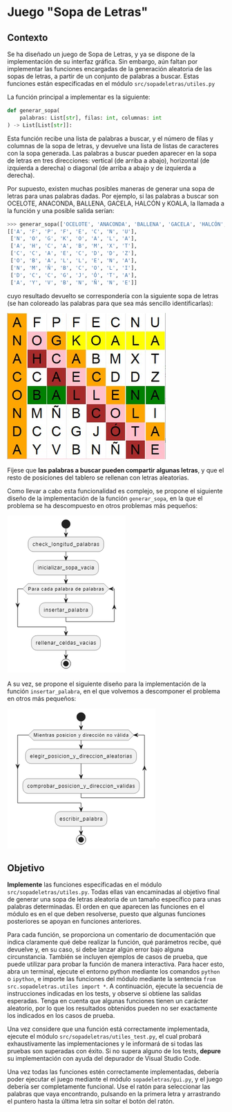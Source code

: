 # Juego "Sopa de Letras"

## Contexto
Se ha diseñado un juego de Sopa de Letras, y ya se dispone de la implementación de su interfaz gráfica. Sin embargo, aún faltan por implementar las funciones encargadas de la generación aleatoria de las sopas de letras, a partir de un conjunto de palabras a buscar. Estas funciones están especificadas en el módulo ``src/sopadeletras/utiles.py``

La función principal a implementar es la siguiente:

```python
def generar_sopa(
    palabras: List[str], filas: int, columnas: int
) -> List[List[str]]:
```

Esta función recibe una lista de palabras a buscar, y el número de filas y columnas de la sopa de letras, y devuelve una lista de listas de caracteres con la sopa generada. Las palabras a buscar pueden aparecer en la sopa de letras en tres direcciones: vertical (de arriba a abajo), horizontal (de izquierda a derecha) o diagonal (de arriba a abajo y de izquierda a derecha).

Por supuesto, existen muchas posibles maneras de generar una sopa de letras para unas palabras dadas. Por ejemplo, si las palabras a buscar son OCELOTE, ANACONDA, BALLENA, GACELA, HALCÓN y KOALA, la llamada a la función y una posible salida serían:

```python
>>> generar_sopa(['OCELOTE', 'ANACONDA', 'BALLENA', 'GACELA', 'HALCÓN', 'KOALA'], 8, 8)
[['A', 'F', 'P', 'F', 'E', 'C', 'N', 'U'],
 ['N', 'O', 'G', 'K', 'O', 'A', 'L', 'A'],
 ['A', 'H', 'C', 'A', 'B', 'M', 'X', 'T'],
 ['C', 'C', 'A', 'E', 'C', 'D', 'D', 'Z'],
 ['O', 'B', 'A', 'L', 'L', 'E', 'N', 'A'],
 ['N', 'M', 'Ñ', 'B', 'C', 'O', 'L', 'I'],
 ['D', 'C', 'C', 'G', 'J', 'Ó', 'T', 'A'],
 ['A', 'Y', 'V', 'B', 'N', 'Ñ', 'N', 'E']] 
```

cuyo resultado devuelto se correspondería con la siguiente sopa de letras (se han coloreado las palabras para que sea más sencillo identificarlas):

![sopa de letras](sopa.png)

Fíjese que **las palabras a buscar pueden compartir algunas letras**, y que el resto de posiciones del tablero se rellenan con letras aleatorias. 

Como llevar a cabo esta funcionalidad es complejo, se propone el siguiente diseño de la implementación de la función ``generar_sopa``, en la que el problema se ha descompuesto en otros problemas más pequeños:

![generar_sopa](generar_sopa.png)

A su vez, se propone el siguiente diseño para la implementación de la función ``insertar_palabra``, en el que volvemos a descomponer el problema en otros más pequeños:

![insertar_palabra](insertar_palabra.png)




## Objetivo

**Implemente** las funciones especificadas en el módulo ``src/sopadeletras/utiles.py``. Todas ellas van encaminadas al objetivo final de generar una sopa de letras aleatoria de un tamaño específico para unas palabras determinadas. El orden en que aparecen las funciones en el módulo es en el que deben resolverse, puesto que algunas funciones posteriores se apoyan en funciones anteriores. 

Para cada función, se proporciona un comentario de documentación que indica claramente qué debe realizar la función, qué parámetros recibe, qué devuelve y, en su caso, si debe lanzar algún error bajo alguna circunstancia. También se incluyen ejemplos de casos de prueba, que puede utilizar para probar la función de manera interactiva. Para hacer esto, abra un terminal, ejecute el entorno python mediante los comandos ``python`` o ``ipython``, e importe las funciones del módulo mediante la sentencia ``from src.sopadeletras.utiles import *``. A continuación, ejecute la secuencia de instrucciones indicadas en los tests, y observe si obtiene las salidas esperadas. Tenga en cuenta que algunas funciones tienen un carácter aleatorio, por lo que los resultados obtenidos pueden no ser exactamente los indicados en los casos de prueba.

Una vez considere que una función está correctamente implementada, ejecute el módulo ``src/sopadeletras/utiles_test.py``, el cual probará exhaustivamente las implementaciones y le informará de si todas las pruebas son superadas con éxito. Si no supera alguno de los tests, **depure** su implementación con ayuda del depurador de Visual Studio Code. 

Una vez todas las funciones estén correctamente implementadas, debería poder ejecutar el juego mediante el módulo ``sopadeletras/gui.py``, y el juego debería ser completamente funcional. Use el ratón para seleccionar las palabras que vaya encontrando, pulsando en la primera letra y arrastrando el puntero hasta la última letra sin soltar el botón del ratón.
